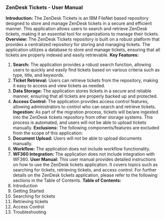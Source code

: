 ### ZenDesk Tickets - User Manual
**Introduction:**
The ZenDesk Tickets is an IBM FileNet based repository designed to store and manage ZenDesk tickets in a secure and efficient manner. This application allows users to search and retrieve ZenDesk tickets, making it an essential tool for organizations to manage their tickets.
**Overview:**
The ZenDesk Tickets repository is built on a robust platform that provides a centralized repository for storing and managing tickets. The application utilizes a database to store and manage tickets, ensuring that all tickets are properly indexed and easily retrievable.
**Key Features:**
1. **Search:** The application provides a robust search function, allowing users to quickly and easily find tickets based on various criteria such as type, title, and keywords.
2. **Ticket Retrieval:** Users can retrieve tickets from the repository, making it easy to access and view tickets as needed.
3. **Data Storage:** The application stores tickets in a secure and reliable manner, ensuring that all tickets are properly backed up and protected.
4. **Access Control:** The application provides access control features, allowing administrators to control who can search and retrieve tickets.
**Ingestion:**
As part of the migration process, tickets will be/are ingested into the ZenDesk tickets repository from other storage systems. This process is automated, and users will not be able to upload tickets manually.
**Exclusions:**
The following components/features are excluded from the scope of this application:
1. **Document Upload:** Users will not be able to upload documents manually.
2. **Workflow:** The application does not include workflow functionality.
3. **WF360 Integration:** The application does not include integration with WF360.
**User Manual:**
This user manual provides detailed instructions on how to use the ZenDesk tickets application. It covers topics such as searching for tickets, retrieving tickets, and access control.
For further details on the ZenDesk tickets application, please refer to the following sections in the Table of Contents.
**Table of Contents:**
1. Introduction
2. Getting Started
3. Searching for tickets
4. Retrieving tickets
5. Access Control
6. Troubleshooting


